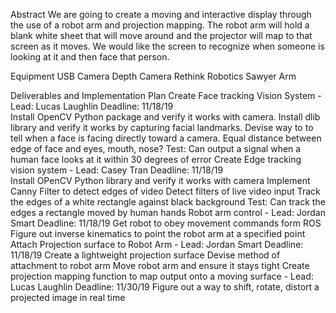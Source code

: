 Abstract
	We are going to create a moving and interactive display through the use of a robot arm and projection mapping. The robot arm will hold a blank white sheet that will move around and the projector will map to that screen as it moves. We would like the screen to recognize when someone is looking at it and then face that person. 



Equipment
    USB Camera
    Depth Camera
    Rethink Robotics Sawyer Arm

Deliverables and Implementation Plan
Create Face tracking Vision System - Lead: 	Lucas Laughlin Deadline: 11/18/19	
    Install OpenCV Python package and verify it works with camera.
    Install dlib library and verify it works by capturing facial landmarks.
    Devise way to to tell when a face is facing directly toward a camera.
        Equal distance between edge of face and eyes, mouth, nose?
    Test: Can output a signal when a human face looks at it within 30 degrees of error
Create Edge tracking vision system - Lead: Casey Tran       Deadline: 11/18/19	
    Install OPenCV Python library and verify it works with camera
    Implement Canny Filter to detect edges of video
    Detect filters of live video input
    Track the edges of a white rectangle against black background
    Test: Can track the edges a rectangle moved by human hands
Robot arm control - Lead: Jordan Smart Deadline:  11/18/19
    Get robot to obey movement commands form ROS
    Figure out inverse kinematics to point the robot arm at a specified point
    Attach Projection surface to Robot Arm - Lead: Jordan Smart  Deadline:	11/18/19
Create a lightweight projection surface
    Devise method of attachment to robot arm
    Move robot arm and ensure it stays tight
Create projection mapping function to map output onto a moving surface - Lead: Lucas Laughlin Deadline: 11/30/19
    Figure out a way to shift, rotate, distort a projected image in real time
